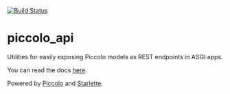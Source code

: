 [![Build Status](https://travis-ci.com/piccolo-orm/piccolo_api.svg?branch=master)](https://travis-ci.com/piccolo-orm/piccolo_api)

# piccolo_api

Utilities for easily exposing Piccolo models as REST endpoints in ASGI apps.

You can read the docs [here](https://piccolo-api.readthedocs.io/en/latest/).

Powered by [Piccolo](https://piccolo-orm.readthedocs.io/en/latest/) and [Starlette](https://starlette.io).
